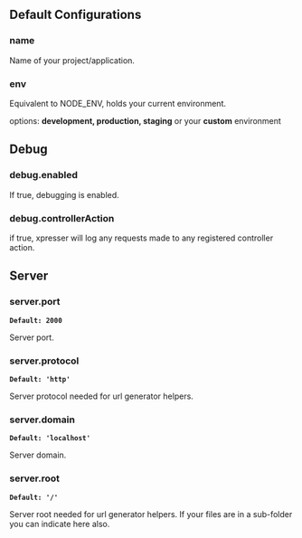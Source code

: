 ## Default Configurations
### name
Name of your project/application.

### env
Equivalent to NODE_ENV, holds your current environment.

options: **development, production, staging** or your **custom** environment

## Debug
### debug.enabled
If true, debugging is enabled.

### debug.controllerAction
if true, xpresser will log any requests made to any registered controller action.

## Server
### server.port
**`Default: 2000`**

Server port.

### server.protocol
**`Default: 'http'`**

Server protocol needed for url generator helpers.

### server.domain
**`Default: 'localhost'`**

Server domain.

### server.root
**`Default: '/'`**

Server root needed for url generator helpers.
If your files are in a sub-folder you can indicate here also.


